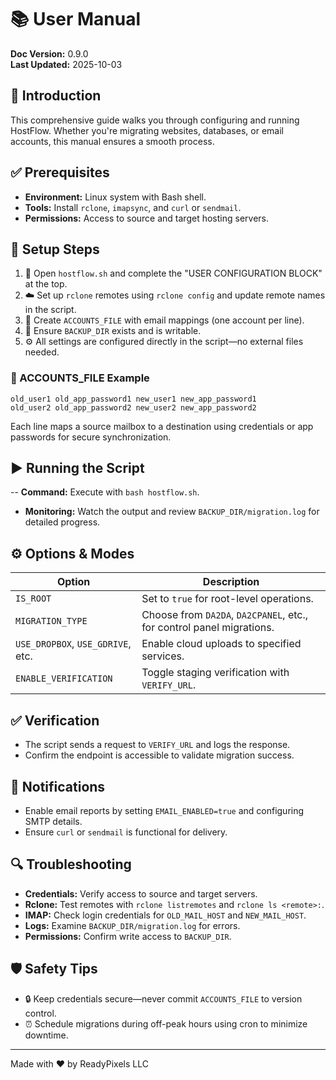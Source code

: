 # 📚 User Manual

**Doc Version:** 0.9.0  
**Last Updated:** 2025-10-03

## 🌟 Introduction
This comprehensive guide walks you through configuring and running HostFlow. Whether you're migrating websites, databases, or email accounts, this manual ensures a smooth process.

## ✅ Prerequisites
- **Environment:** Linux system with Bash shell.
- **Tools:** Install `rclone`, `imapsync`, and `curl` or `sendmail`.
- **Permissions:** Access to source and target hosting servers.

## 🔧 Setup Steps
1. 📝 Open `hostflow.sh` and complete the "USER CONFIGURATION BLOCK" at the top.
2. ☁️ Set up `rclone` remotes using `rclone config` and update remote names in the script.
3. 📧 Create `ACCOUNTS_FILE` with email mappings (one account per line).
4. 📁 Ensure `BACKUP_DIR` exists and is writable.
5. ⚙️ All settings are configured directly in the script—no external files needed.

### 📧 ACCOUNTS_FILE Example
```
old_user1 old_app_password1 new_user1 new_app_password1
old_user2 old_app_password2 new_user2 new_app_password2
```
Each line maps a source mailbox to a destination using credentials or app passwords for secure synchronization.

## ▶️ Running the Script
-- **Command:** Execute with `bash hostflow.sh`.
- **Monitoring:** Watch the output and review `BACKUP_DIR/migration.log` for detailed progress.

## ⚙️ Options & Modes
| Option | Description |
|--------|-------------|
| `IS_ROOT` | Set to `true` for root-level operations. |
| `MIGRATION_TYPE` | Choose from `DA2DA`, `DA2CPANEL`, etc., for control panel migrations. |
| `USE_DROPBOX`, `USE_GDRIVE`, etc. | Enable cloud uploads to specified services. |
| `ENABLE_VERIFICATION` | Toggle staging verification with `VERIFY_URL`. |

## ✅ Verification
- The script sends a request to `VERIFY_URL` and logs the response.
- Confirm the endpoint is accessible to validate migration success.

## 📧 Notifications
- Enable email reports by setting `EMAIL_ENABLED=true` and configuring SMTP details.
- Ensure `curl` or `sendmail` is functional for delivery.

## 🔍 Troubleshooting
- **Credentials:** Verify access to source and target servers.
- **Rclone:** Test remotes with `rclone listremotes` and `rclone ls <remote>:`.
- **IMAP:** Check login credentials for `OLD_MAIL_HOST` and `NEW_MAIL_HOST`.
- **Logs:** Examine `BACKUP_DIR/migration.log` for errors.
- **Permissions:** Confirm write access to `BACKUP_DIR`.

## 🛡️ Safety Tips
- 🔒 Keep credentials secure—never commit `ACCOUNTS_FILE` to version control.
- ⏰ Schedule migrations during off-peak hours using cron to minimize downtime.


---
Made with ❤️ by ReadyPixels LLC